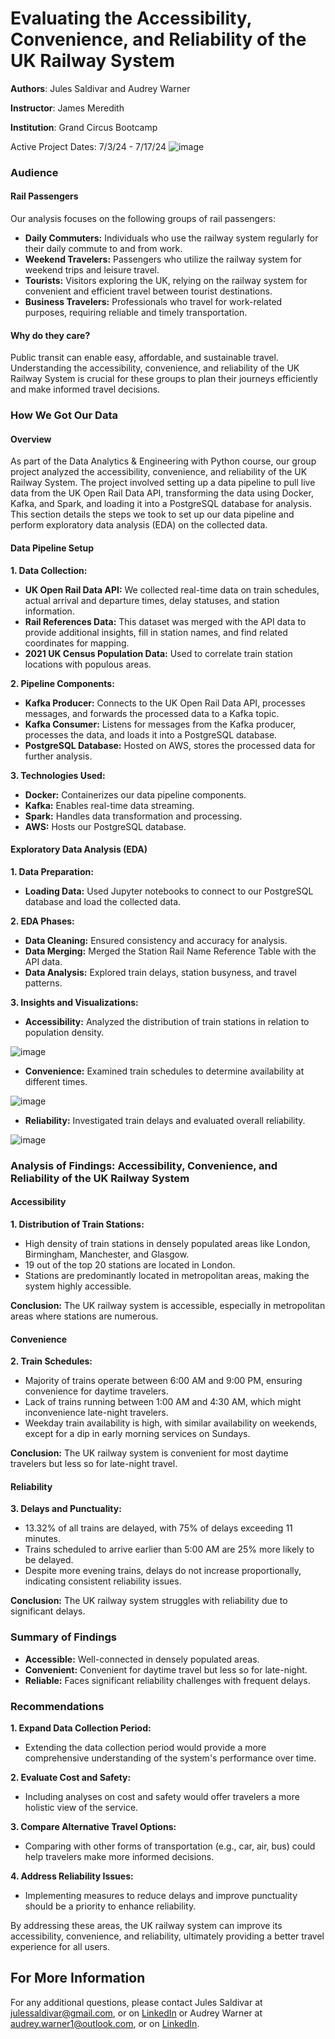 # Evaluating the Accessibility, Convenience, and Reliability of the UK Railway System

**Authors**: Jules Saldivar and Audrey Warner

**Instructor**: James Meredith

**Institution**: Grand Circus Bootcamp

Active Project Dates: 7/3/24 - 7/17/24 
![image](https://github.com/user-attachments/assets/6bdd30e2-71a0-4540-9d6d-d5fc67f64449)

### Audience

#### Rail Passengers

Our analysis focuses on the following groups of rail passengers:

- **Daily Commuters:** Individuals who use the railway system regularly for their daily commute to and from work.
- **Weekend Travelers:** Passengers who utilize the railway system for weekend trips and leisure travel.
- **Tourists:** Visitors exploring the UK, relying on the railway system for convenient and efficient travel between tourist destinations.
- **Business Travelers:** Professionals who travel for work-related purposes, requiring reliable and timely transportation.

#### Why do they care?

Public transit can enable easy, affordable, and sustainable travel. Understanding the accessibility, convenience, and reliability of the UK Railway System is crucial for these groups to plan their journeys efficiently and make informed travel decisions.

### How We Got Our Data

#### Overview

As part of the Data Analytics & Engineering with Python course, our group project analyzed the accessibility, convenience, and reliability of the UK Railway System. The project involved setting up a data pipeline to pull live data from the UK Open Rail Data API, transforming the data using Docker, Kafka, and Spark, and loading it into a PostgreSQL database for analysis. This section details the steps we took to set up our data pipeline and perform exploratory data analysis (EDA) on the collected data.

#### Data Pipeline Setup

**1. Data Collection:**
- **UK Open Rail Data API:** We collected real-time data on train schedules, actual arrival and departure times, delay statuses, and station information.
- **Rail References Data:** This dataset was merged with the API data to provide additional insights, fill in station names, and find related coordinates for mapping. 
- **2021 UK Census Population Data:** Used to correlate train station locations with populous areas.

**2. Pipeline Components:**
- **Kafka Producer:** Connects to the UK Open Rail Data API, processes messages, and forwards the processed data to a Kafka topic.
- **Kafka Consumer:** Listens for messages from the Kafka producer, processes the data, and loads it into a PostgreSQL database.
- **PostgreSQL Database:** Hosted on AWS, stores the processed data for further analysis.

**3. Technologies Used:**
- **Docker:** Containerizes our data pipeline components.
- **Kafka:** Enables real-time data streaming.
- **Spark:** Handles data transformation and processing.
- **AWS:** Hosts our PostgreSQL database.

#### Exploratory Data Analysis (EDA)

**1. Data Preparation:**
- **Loading Data:** Used Jupyter notebooks to connect to our PostgreSQL database and load the collected data.

**2. EDA Phases:**
- **Data Cleaning:** Ensured consistency and accuracy for analysis.
- **Data Merging:** Merged the Station Rail Name Reference Table with the API data.
- **Data Analysis:** Explored train delays, station busyness, and travel patterns.

**3. Insights and Visualizations:**

- **Accessibility:** Analyzed the distribution of train stations in relation to population density.
  
![image](https://github.com/user-attachments/assets/ae796464-c091-451c-b603-33147f6ac55d)

- **Convenience:** Examined train schedules to determine availability at different times.
  
![image](https://github.com/user-attachments/assets/62287804-d11e-4767-9d20-9fa0892b1d15)

- **Reliability:** Investigated train delays and evaluated overall reliability.

![image](https://github.com/user-attachments/assets/1da224d2-429c-4a6d-ae8e-9292426ea227)

### Analysis of Findings: Accessibility, Convenience, and Reliability of the UK Railway System

#### Accessibility

**1. Distribution of Train Stations:**
- High density of train stations in densely populated areas like London, Birmingham, Manchester, and Glasgow.
- 19 out of the top 20 stations are located in London.
- Stations are predominantly located in metropolitan areas, making the system highly accessible.

**Conclusion:** The UK railway system is accessible, especially in metropolitan areas where stations are numerous.

#### Convenience

**2. Train Schedules:**
- Majority of trains operate between 6:00 AM and 9:00 PM, ensuring convenience for daytime travelers.
- Lack of trains running between 1:00 AM and 4:30 AM, which might inconvenience late-night travelers.
- Weekday train availability is high, with similar availability on weekends, except for a dip in early morning services on Sundays.

**Conclusion:** The UK railway system is convenient for most daytime travelers but less so for late-night travel.

#### Reliability

**3. Delays and Punctuality:**
- 13.32% of all trains are delayed, with 75% of delays exceeding 11 minutes.
- Trains scheduled to arrive earlier than 5:00 AM are 25% more likely to be delayed.
- Despite more evening trains, delays do not increase proportionally, indicating consistent reliability issues.

**Conclusion:** The UK railway system struggles with reliability due to significant delays.

### Summary of Findings

- **Accessible:** Well-connected in densely populated areas.
- **Convenient:** Convenient for daytime travel but less so for late-night.
- **Reliable:** Faces significant reliability challenges with frequent delays.

### Recommendations

**1. Expand Data Collection Period:**
- Extending the data collection period would provide a more comprehensive understanding of the system's performance over time.

**2. Evaluate Cost and Safety:**
- Including analyses on cost and safety would offer travelers a more holistic view of the service.

**3. Compare Alternative Travel Options:**
- Comparing with other forms of transportation (e.g., car, air, bus) could help travelers make more informed decisions.

**4. Address Reliability Issues:**
- Implementing measures to reduce delays and improve punctuality should be a priority to enhance reliability.

By addressing these areas, the UK railway system can improve its accessibility, convenience, and reliability, ultimately providing a better travel experience for all users.

## For More Information

For any additional questions, please contact Jules Saldivar at <julessaldivar@gmail.com>, or on [LinkedIn](https://www.linkedin.com/in/jules-saldivar/) or Audrey Warner at <audrey.warner1@outlook.com>, or on [LinkedIn](https://www.linkedin.com/in/audrey-warner-data1/).

